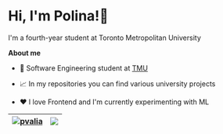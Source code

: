 <h1 align="left">Hi, I'm Polina!👋</h1>

I'm a fourth-year student at Toronto Metropolitan University

**About me**

- 💼 Software Engineering student at  [TMU]( https://www.torontomu.ca/)
  
- 📈 In my repositories you can find various university projects

- ❤️ I love Frontend and I'm currently experimenting with ML


| <a href="https://github.com/anuraghazra/github-readme-streak-stats"><img align="center" src="https://github-readme-streak-stats.herokuapp.com/?user=pvalia&&hide_border=true" alt="pvalia" /></a> | <a href="https://github.com/anuraghazra/github-readme-stats"><img align="center" src="https://github-readme-stats.vercel.app/api/top-langs/?username=pvalia&layout=compact&theme=buefy&hide_border=true" /></a> |
| ------------- | ------------- |
